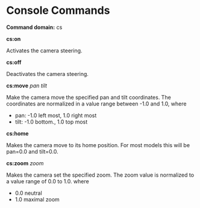 # Console Commands

**Command domain:** cs

**cs:on**

Activates the camera steering.

**cs:off**

Deactivates the camera steering.

**cs:move** *pan* *tilt*

Make the camera move the specified pan and tilt coordinates. The coordinates are
normalized in a value range between -1.0 and 1.0, where

* pan: -1.0 left most, 1.0 right most
* tilt: -1.0 bottom., 1.0 top most

**cs:home**

Makes the camera move to its home position. For most models this will be pan=0.0
and tilt=0.0.

**cs:zoom** *zoom*

Makes the camera set the specified zoom. The zoom value is normalized to a value
range of 0.0 to 1.0. where 

* 0.0 neutral
* 1.0 maximal zoom
